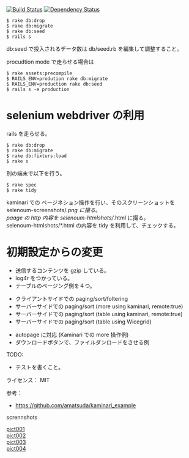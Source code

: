 
[![Build Status](https://travis-ci.org/katoy/rails3-files.png?branch=master)](https://travis-ci.org/katoy/rails3-files)
[![Dependency Status](https://gemnasium.com/katoy/rails3-files.png)](https://gemnasium.com/katoy/rails3-files)

    $ rake db:drop
    $ rake db:migrate
    $ rake db:seed
    $ rails s

db:seed で投入されるデータ数は db/seed.rb を編集して調整すること。  

procudtion mode で走らせる場合は

    $ rake assets:precompile
    $ RAILS_ENV=prodution rake db:migrate
    $ RAILS_ENV=production rake db:seed
    $ rails s -e production

selenium webdriver の利用
=========================

rails を走らせる。

    $ rake db:drop
    $ rake db:migrate
    $ rake db:fixturs:load
    $ rake s

別の端末で以下を行う。

    $ rake spec
    $ rake tidy


kaminari での ページネション操作を行い、そのスクリーンショットを selenoum-screenshots/*.png に撮る。  
paage の http 内容を selenoum-htmlshots/*.html に撮る。  
selenoum-htmlshots/*.html の内容を tidy を利用して、チェックする。  


初期設定からの変更
===================

* 送信するコンテンツを gzip している。
* log4r をつかっている。
* テーブルのページング例を４つ。
- クライアントサイドでの paging/sort/foltering
- サーバーサイドでの paging/sort (more using kaminari, remote:true)
- サーバーサイドでの paging/sort (table using kaminari, remote:true)
- サーバーサイドでの paging/sort (table using Wicegrid)
* autopage に対応 (Kaminari での more 操作例)
* ダウンロードボタンで、ファイルダンロードをさせる例

TODO:
* テストを書くこと。


ライセンス： MIT

参考：
- https://github.com/amatsuda/kaminari_example

scrennshots

[pict001](./screenshots/pict001.png)  
[pict002](./screenshots/pict002.png)  
[pict003](./screenshots/pict003.png)  
[pict004](./screenshots/pict004.png)  
